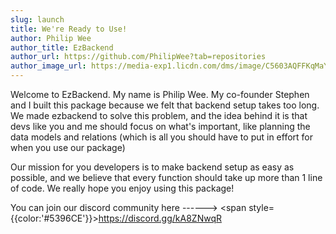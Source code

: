 ```yaml
---
slug: launch
title: We're Ready to Use!
author: Philip Wee
author_title: EzBackend
author_url: https://github.com/PhilipWee?tab=repositories
author_image_url: https://media-exp1.licdn.com/dms/image/C5603AQFFKqMaY0AuIw/profile-displayphoto-shrink_400_400/0/1553178335843?e=1638403200&v=beta&t=rNiF6XA4e4eF1GRIR7uTDHiEUI2XTRFdoioNktgcAQ4
---
```


Welcome to EzBackend. My name is Philip Wee. My co-founder Stephen and I built this package because we felt that backend setup takes too long. We made ezbackend to solve this problem, and the idea behind it is that devs like you and me should focus on what's important, like planning the data models and relations (which is all you should have to put in effort for when you use our package)

Our mission for you developers is to make backend setup as easy as possible, and we believe that every function should take up more than 1 line of code. We really hope you enjoy using this package! 

You can join our discord community here ------> <span style={{color:'#5396CE'}}>https://discord.gg/kA8ZNwqR</span>